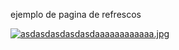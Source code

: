 ejemplo de pagina de refrescos

[![asdasdasdasdasdaaaaaaaaaaaa.jpg](https://i.postimg.cc/Y2yM44hV/asdasdasdasdasdaaaaaaaaaaaa.jpg)](https://postimg.cc/YjgJZCNf)
